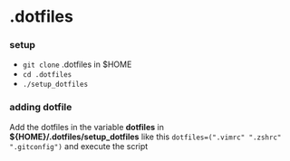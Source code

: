# .dotfiles
### setup
* `git clone` .dotfiles in $HOME
* `cd .dotfiles`
* `./setup_dotfiles`

### adding dotfile
Add the dotfiles in the variable **dotfiles** in **${HOME}/.dotfiles/setup_dotfiles** like this
`dotfiles=(".vimrc" ".zshrc" ".gitconfig")`
and execute the script

